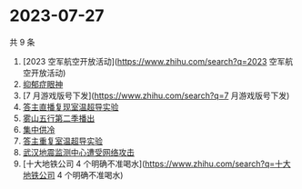 # 2023-07-27

共 9 条

<!-- BEGIN -->
<!-- 最后更新时间 Thu Jul 27 2023 14:11:28 GMT+0800 (China Standard Time) -->

1. [2023 空军航空开放活动](https://www.zhihu.com/search?q=2023 空军航空开放活动)
1. [抑郁症眼神](https://www.zhihu.com/search?q=抑郁症眼神)
1. [7 月游戏版号下发](https://www.zhihu.com/search?q=7 月游戏版号下发)
1. [答主直播复现室温超导实验](https://www.zhihu.com/search?q=答主直播复现室温超导实验)
1. [雾山五行第二季播出](https://www.zhihu.com/search?q=雾山五行第二季播出)
1. [集中供冷](https://www.zhihu.com/search?q=集中供冷)
1. [答主重复室温超导实验](https://www.zhihu.com/search?q=答主重复室温超导实验)
1. [武汉地震监测中心遭受网络攻击](https://www.zhihu.com/search?q=武汉地震监测中心遭受网络攻击)
1. [十大地铁公司 4 个明确不准喝水](https://www.zhihu.com/search?q=十大地铁公司 4
   个明确不准喝水)

<!-- END -->
